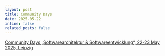 ```yaml
---
layout: post
title: Community Days
date: 2025-05-22
inline: false
related_posts: false
---
```


[Community Days „Softwarearchitektur & Softwareentwicklung“, 22-23 May 2025, Leipzig](https://summit-community.de/veranstaltung/softwarearchitektur-softwareentwicklung/)
